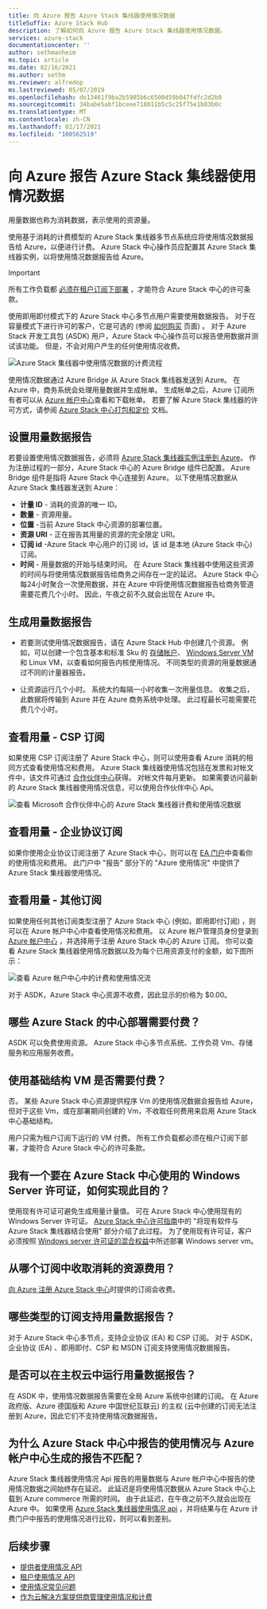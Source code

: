 ```yaml
---
title: 向 Azure 报告 Azure Stack 集线器使用情况数据
titleSuffix: Azure Stack Hub
description: 了解如何向 Azure 报告 Azure Stack 集线器使用情况数据。
services: azure-stack
documentationcenter: ''
author: sethmanheim
ms.topic: article
ms.date: 02/16/2021
ms.author: sethm
ms.reviewer: alfredop
ms.lastreviewed: 05/07/2019
ms.openlocfilehash: de13461f9ba2b5985b6c6500d59b047fdfc2d2b0
ms.sourcegitcommit: 34babe5abf1bceee718011b5c5c25f75e1b03b0c
ms.translationtype: MT
ms.contentlocale: zh-CN
ms.lasthandoff: 02/17/2021
ms.locfileid: "100562519"
---
```

# <a name="report-azure-stack-hub-usage-data-to-azure"></a>向 Azure 报告 Azure Stack 集线器使用情况数据

用量数据也称为消耗数据，表示使用的资源量。

使用基于消耗的计费模型的 Azure Stack 集线器多节点系统应将使用情况数据报告给 Azure，以便进行计费。 Azure Stack 中心操作员应配置其 Azure Stack 集线器实例，以将使用情况数据报告给 Azure。

> [!IMPORTANT]
> 所有工作负载都 [必须在租户订阅下部署](#are-users-charged-for-the-infrastructure-vms) ，才能符合 Azure Stack 中心的许可条款。

使用即用即付模式下的 Azure Stack 中心多节点用户需要使用数据报告。 对于在容量模式下进行许可的客户，它是可选的 (参阅 [如何购买](https://azure.microsoft.com/overview/azure-stack/how-to-buy/) 页面) 。 对于 Azure Stack 开发工具包 (ASDK) 用户，Azure Stack 中心操作员可以报告使用数据并测试该功能。 但是，不会对用户产生的任何使用情况收费。

![Azure Stack 集线器中使用情况数据的计费流程](media/azure-stack-usage-reporting/billing-flow.svg)

使用情况数据通过 Azure Bridge 从 Azure Stack 集线器发送到 Azure。 在 Azure 中，商务系统会处理用量数据并生成帐单。 生成帐单之后，Azure 订阅所有者可以从 [Azure 帐户中心](https://account.windowsazure.com/subscriptions)查看和下载帐单。 若要了解 Azure Stack 集线器的许可方式，请参阅 [Azure Stack 中心打包和定价](https://go.microsoft.com/fwlink/?LinkId=842847) 文档。

## <a name="set-up-usage-data-reporting"></a>设置用量数据报告

若要设置使用情况数据报告，必须将 [Azure Stack 集线器实例注册到 Azure](azure-stack-registration.md)。 作为注册过程的一部分，Azure Stack 中心的 Azure Bridge 组件已配置。 Azure Bridge 组件是指将 Azure Stack 中心连接到 Azure。 以下使用情况数据从 Azure Stack 集线器发送到 Azure：

- **计量 ID** - 消耗的资源的唯一 ID。
- **数量** - 资源用量。
- **位置** -当前 Azure Stack 中心资源的部署位置。
- **资源 URI** - 正在报告其用量的资源的完全限定 URI。
- **订阅 id** -Azure Stack 中心用户的订阅 id，该 id 是本地 (Azure Stack 中心) 订阅。
- **时间** - 用量数据的开始与结束时间。 在 Azure Stack 集线器中使用这些资源的时间与将使用情况数据报告给商务之间存在一定的延迟。 Azure Stack 中心每24小时聚合一次使用数据，并在 Azure 中将使用情况数据报告给商务管道需要花费几个小时。 因此，午夜之前不久就会出现在 Azure 中。

## <a name="generate-usage-data-reporting"></a>生成用量数据报告

- 若要测试使用情况数据报告，请在 Azure Stack Hub 中创建几个资源。 例如，可以创建一个包含基本和标准 Sku 的 [存储帐户](azure-stack-provision-storage-account.md)、 [Windows Server VM](../user/azure-stack-create-vm-template.md)和 Linux VM，以查看如何报告内核使用情况。 不同类型的资源的用量数据通过不同的计量器报告。

- 让资源运行几个小时。 系统大约每隔一小时收集一次用量信息。 收集之后，此数据将传输到 Azure 并在 Azure 商务系统中处理。 此过程最长可能需要花费几个小时。

## <a name="view-usage---csp-subscriptions"></a>查看用量 - CSP 订阅

如果使用 CSP 订阅注册了 Azure Stack 中心，则可以使用查看 Azure 消耗的相同方式查看使用情况和费用。 Azure Stack 集线器使用情况包括在发票和对帐文件中，该文件可通过 [合作伙伴中心](https://partnercenter.microsoft.com/partner/home)获得。 对帐文件每月更新。 如果需要访问最新的 Azure Stack 集线器使用情况信息，可以使用合作伙伴中心 Api。

![查看 Microsoft 合作伙伴中心的 Azure Stack 集线器计费和使用情况数据](media/azure-stack-usage-reporting/partner-center.png)

## <a name="view-usage---enterprise-agreement-subscriptions"></a>查看用量 - 企业协议订阅

如果你使用企业协议订阅注册了 Azure Stack 中心，则可以在 [EA 门户](https://ea.azure.com/)中查看你的使用情况和费用。 此门户中 "报告" 部分下的 "Azure 使用情况" 中提供了 Azure Stack 集线器使用情况。

## <a name="view-usage---other-subscriptions"></a>查看用量 - 其他订阅

如果使用任何其他订阅类型注册了 Azure Stack 中心 (例如，即用即付订阅) ，则可以在 Azure 帐户中心中查看使用情况和费用。 以 Azure 帐户管理员身份登录到 [Azure 帐户中心](https://account.windowsazure.com/subscriptions) ，并选择用于注册 Azure Stack 中心的 Azure 订阅。 你可以查看 Azure Stack 集线器使用情况数据以及为每个已用资源支付的金额，如下图所示：

![查看 Azure 帐户中心中的计费和使用情况流](media/azure-stack-usage-reporting/pricing-details.png)

对于 ASDK，Azure Stack 中心资源不收费，因此显示的价格为 $0.00。

## <a name="which-azure-stack-hub-deployments-are-charged"></a>哪些 Azure Stack 的中心部署需要付费？

ASDK 可以免费使用资源。 Azure Stack 中心多节点系统、工作负荷 Vm、存储服务和应用服务收费。

## <a name="are-users-charged-for-the-infrastructure-vms"></a>使用基础结构 VM 是否需要付费？

否。 某些 Azure Stack 中心资源提供程序 Vm 的使用情况数据会报告给 Azure，但对于这些 Vm，或在部署期间创建的 Vm，不收取任何费用来启用 Azure Stack 中心基础结构。  

用户只需为租户订阅下运行的 VM 付费。 所有工作负载都必须在租户订阅下部署，才能符合 Azure Stack 中心的许可条款。

## <a name="i-have-a-windows-server-license-i-want-to-use-on-azure-stack-hub-how-do-i-do-it"></a>我有一个要在 Azure Stack 中心使用的 Windows Server 许可证，如何实现此目的？

使用现有许可证可避免生成用量计量值。 可在 Azure Stack 中心使用现有的 Windows Server 许可证。 [Azure Stack 中心许可指南](https://go.microsoft.com/fwlink/?LinkId=851536)中的 "将现有软件与 Azure Stack 集线器结合使用" 部分介绍了此过程。 为了使用现有许可证，客户必须按照 [Windows server 许可证的混合权益](/azure/virtual-machines/windows/hybrid-use-benefit-licensing)中所述部署 Windows server vm。

## <a name="which-subscription-is-charged-for-the-resources-consumed"></a>从哪个订阅中收取消耗的资源费用？

[向 Azure 注册 Azure Stack 中心](azure-stack-registration.md)时提供的订阅会收费。

## <a name="what-types-of-subscriptions-are-supported-for-usage-data-reporting"></a>哪些类型的订阅支持用量数据报告？

对于 Azure Stack 中心多节点，支持企业协议 (EA) 和 CSP 订阅。 对于 ASDK，企业协议 (EA) 、即用即付、CSP 和 MSDN 订阅支持使用情况数据报告。

## <a name="does-usage-data-reporting-work-in-sovereign-clouds"></a>是否可以在主权云中运行用量数据报告？

在 ASDK 中，使用情况数据报告需要在全局 Azure 系统中创建的订阅。 在 Azure 政府版、Azure 德国版和 Azure 中国世纪互联云) 的主权 (云中创建的订阅无法注册到 Azure，因此它们不支持使用情况数据报告。

## <a name="why-doesnt-the-usage-reported-in-azure-stack-hub-match-the-report-generated-from-azure-account-center"></a>为什么 Azure Stack 中心中报告的使用情况与 Azure 帐户中心生成的报告不匹配？

Azure Stack 集线器使用情况 Api 报告的用量数据与 Azure 帐户中心中报告的使用情况数据之间始终存在延迟。 此延迟是将使用情况数据从 Azure Stack 中心上载到 Azure commerce 所需的时间。 由于此延迟，在午夜之前不久就会出现在 Azure 中。 如果使用 [Azure Stack 集线器使用情况 api](azure-stack-provider-resource-api.md) ，并将结果与在 Azure 计费门户中报告的使用情况进行比较，则可以看到差别。

## <a name="next-steps"></a>后续步骤

- [提供者使用情况 API](azure-stack-provider-resource-api.md)  
- [租户使用情况 API](azure-stack-tenant-resource-usage-api.md)
- [使用情况常见问题](azure-stack-usage-related-faq.md)
- [作为云解决方案提供商管理使用情况和计费](azure-stack-add-manage-billing-as-a-csp.md)
